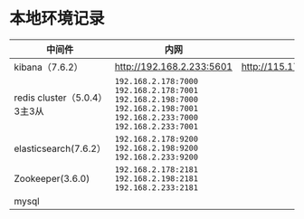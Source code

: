 # 本地环境记录





| 中间件                       | 内网                                                         | 外网                        |
| ---------------------------- | ------------------------------------------------------------ | --------------------------- |
| kibana（7.6.2）              | http://192.168.2.233:5601                                    | http://115.172.93.178:35601 |
| redis cluster（5.0.4）3主3从 | `192.168.2.178:7000 192.168.2.178:7001 192.168.2.198:7000 192.168.2.198:7001 192.168.2.233:7000 192.168.2.233:7001` |                             |
| elasticsearch(7.6.2）        | `192.168.2.178:9200  192.168.2.198:9200 192.168.2.233:9200`  |                             |
| Zookeeper(3.6.0)             | `192.168.2.178:2181  192.168.2.198:2181 192.168.2.233:2181`  |                             |
| mysql                        |                                                              |                             |



### 